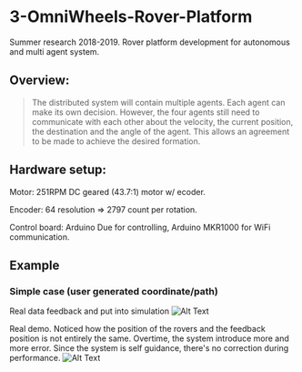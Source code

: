 # 3-OmniWheels-Rover-Platform
Summer research 2018-2019. Rover platform development for autonomous and multi agent system.

## Overview:
>The distributed system will contain multiple agents. Each agent can make its own decision. However, the four agents still need to communicate with each other about the velocity, the current position, the destination and the angle of the agent. This allows an agreement to be made to achieve the desired formation.

## Hardware setup:
Motor: 251RPM DC geared (43.7:1) motor w/ ecoder.

Encoder: 64 resolution => 2797 count per rotation.

Control board: Arduino Due for controlling, Arduino MKR1000 for WiFi communication.

## Example
### Simple case (user generated coordinate/path)
Real data feedback and put into simulation
![Alt Text](https://i.imgur.com/8nDaBDt.gif)

Real demo. Noticed how the position of the rovers and the feedback position is not entirely the same. Overtime, the system introduce more and more error. Since the system is self guidance, there's no correction during performance.
![Alt Text]([https://i.imgur.com/Ef7aGyV.gif)

